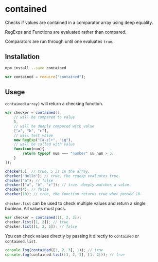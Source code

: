 # contained

Checks if values are contained in a comparator array using deep equality.

RegExps and Functions are evaluated rather than compared.

Comparators are run through until one evaluates `true`.

## Installation

```sh
npm install --save contained
```

```js
var contained = require("contained");
```

## Usage

`contained(array)` will return a checking function.

```js
var checker = contained([
    // will be compared to value
    5,
    // will be deeply compared with value
    ["a", "b", "c"],
    // will test value
    new RegExp("[a-z]+", "ig"),
    // will be called with value
    function(num){
        return typeof num === "number" && num > 5;
    }
]);

checker(5); // true, 5 is in the array.
checker("Hello"); // true, the regexp evaluates true.
checker("a"); // false
checker(["a", "b", "c"]); // true. deeply matches a value.
checker(4); // false
checker(10); // true, the function returns true when passed 10.
```

`checker.list` can be used to check multiple values and return a single boolean. All values must pass.

```js
var checker = contained([1, 2, 3]);
checker.list([1, 2]); // true
checker.list([1, 2, 5]); // false
```

You can check values directly by passing it directly to `contained` or `contained.list`.

```js
console.log(contained([1, 2, 3], 1)); // true
console.log(contained.list([1, 2, 3], [1, 2])); // true
```